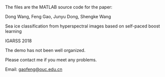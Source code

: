 The files are the MATLAB source code for the paper:

Dong Wang, Feng Gao, Junyu Dong, Shengke Wang

Sea ice classification from hyperspectral images based on self-paced boost learning

IGARSS 2018

The demo has not been well organized.

Please contact me if you meet any problems.

Email: gaofeng@ouc.edu.cn
